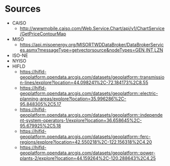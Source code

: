 # Sources

* CAISO
  * http://wwwmobile.caiso.com/Web.Service.Chart/api/v1/ChartService/GetPriceContourMap
* MISO
  * https://api.misoenergy.org/MISORTWDDataBroker/DataBrokerServices.asmx?messageType=getvectorsource&nodeTypes=GEN,INT,LZN
* ISO-NE
* NYISO
* HIFLD
  * https://hifld-geoplatform.opendata.arcgis.com/datasets/geoplatform::transmission-lines/explore?location=44.098241%2C-72.184173%2C8.55
  * https://hifld-geoplatform.opendata.arcgis.com/datasets/geoplatform::electric-planning-areas/explore?location=35.996286%2C-95.848305%2C5.17
  * https://hifld-geoplatform.opendata.arcgis.com/datasets/geoplatform::independent-system-operators-1/explore?location=36.658645%2C-95.679925%2C5.18
  * https://hifld-geoplatform.opendata.arcgis.com/datasets/geoplatform::ferc-regions/explore?location=42.550218%2C-122.156318%2C4.20
  * https://hifld-geoplatform.opendata.arcgis.com/datasets/geoplatform::power-plants-2/explore?location=44.159264%2C-120.288643%2C4.25

